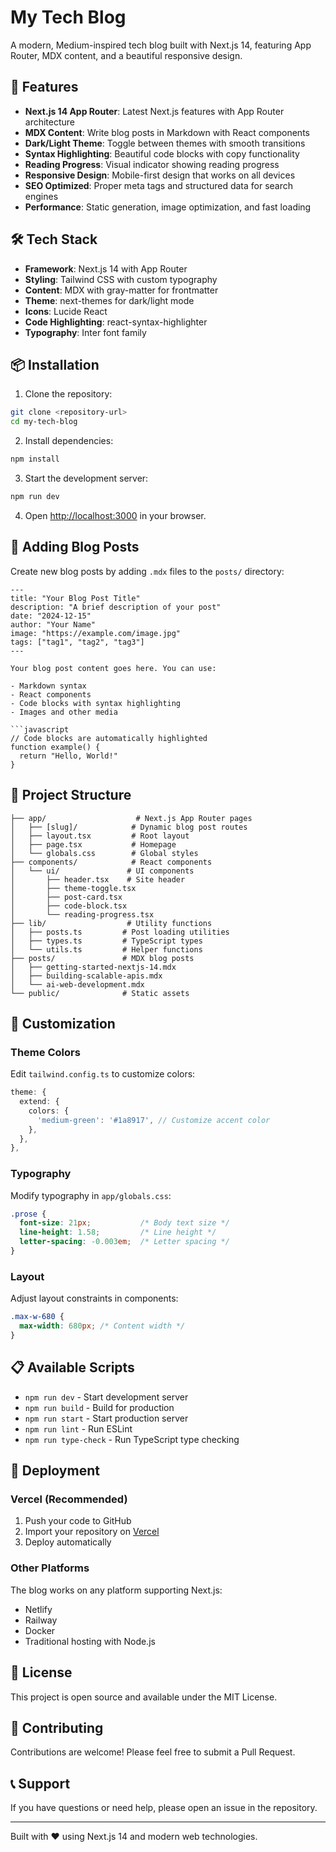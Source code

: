 # My Tech Blog

A modern, Medium-inspired tech blog built with Next.js 14, featuring App Router, MDX content, and a beautiful responsive design.

## 🚀 Features

- **Next.js 14 App Router**: Latest Next.js features with App Router architecture
- **MDX Content**: Write blog posts in Markdown with React components
- **Dark/Light Theme**: Toggle between themes with smooth transitions
- **Syntax Highlighting**: Beautiful code blocks with copy functionality
- **Reading Progress**: Visual indicator showing reading progress
- **Responsive Design**: Mobile-first design that works on all devices
- **SEO Optimized**: Proper meta tags and structured data for search engines
- **Performance**: Static generation, image optimization, and fast loading

## 🛠️ Tech Stack

- **Framework**: Next.js 14 with App Router
- **Styling**: Tailwind CSS with custom typography
- **Content**: MDX with gray-matter for frontmatter
- **Theme**: next-themes for dark/light mode
- **Icons**: Lucide React
- **Code Highlighting**: react-syntax-highlighter
- **Typography**: Inter font family

## 📦 Installation

1. Clone the repository:
```bash
git clone <repository-url>
cd my-tech-blog
```

2. Install dependencies:
```bash
npm install
```

3. Start the development server:
```bash
npm run dev
```

4. Open [http://localhost:3000](http://localhost:3000) in your browser.

## 📝 Adding Blog Posts

Create new blog posts by adding `.mdx` files to the `posts/` directory:

```mdx
---
title: "Your Blog Post Title"
description: "A brief description of your post"
date: "2024-12-15"
author: "Your Name"
image: "https://example.com/image.jpg"
tags: ["tag1", "tag2", "tag3"]
---

Your blog post content goes here. You can use:

- Markdown syntax
- React components
- Code blocks with syntax highlighting
- Images and other media

```javascript
// Code blocks are automatically highlighted
function example() {
  return "Hello, World!"
}
```

## 📁 Project Structure

```
├── app/                    # Next.js App Router pages
│   ├── [slug]/            # Dynamic blog post routes
│   ├── layout.tsx         # Root layout
│   ├── page.tsx           # Homepage
│   └── globals.css        # Global styles
├── components/            # React components
│   └── ui/               # UI components
│       ├── header.tsx    # Site header
│       ├── theme-toggle.tsx
│       ├── post-card.tsx
│       ├── code-block.tsx
│       └── reading-progress.tsx
├── lib/                  # Utility functions
│   ├── posts.ts         # Post loading utilities
│   ├── types.ts         # TypeScript types
│   └── utils.ts         # Helper functions
├── posts/               # MDX blog posts
│   ├── getting-started-nextjs-14.mdx
│   ├── building-scalable-apis.mdx
│   └── ai-web-development.mdx
└── public/              # Static assets
```

## 🎨 Customization

### Theme Colors
Edit `tailwind.config.ts` to customize colors:

```typescript
theme: {
  extend: {
    colors: {
      'medium-green': '#1a8917', // Customize accent color
    },
  },
},
```

### Typography
Modify typography in `app/globals.css`:

```css
.prose {
  font-size: 21px;           /* Body text size */
  line-height: 1.58;         /* Line height */
  letter-spacing: -0.003em;  /* Letter spacing */
}
```

### Layout
Adjust layout constraints in components:

```css
.max-w-680 {
  max-width: 680px; /* Content width */
}
```

## 📋 Available Scripts

- `npm run dev` - Start development server
- `npm run build` - Build for production
- `npm run start` - Start production server
- `npm run lint` - Run ESLint
- `npm run type-check` - Run TypeScript type checking

## 🚀 Deployment

### Vercel (Recommended)
1. Push your code to GitHub
2. Import your repository on [Vercel](https://vercel.com)
3. Deploy automatically

### Other Platforms
The blog works on any platform supporting Next.js:
- Netlify
- Railway
- Docker
- Traditional hosting with Node.js

## 📄 License

This project is open source and available under the MIT License.

## 🤝 Contributing

Contributions are welcome! Please feel free to submit a Pull Request.

## 📞 Support

If you have questions or need help, please open an issue in the repository.

---

Built with ❤️ using Next.js 14 and modern web technologies.